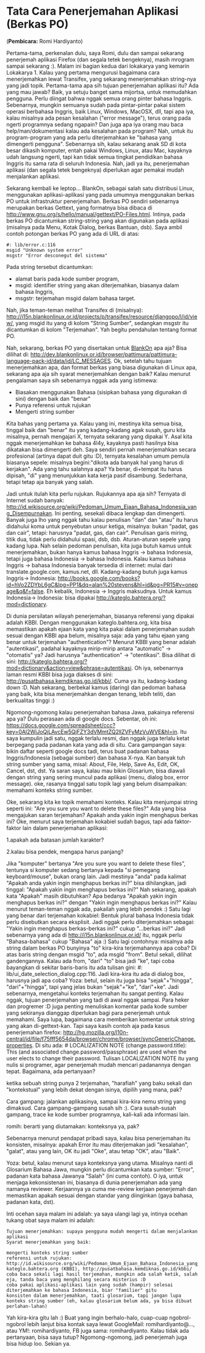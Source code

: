 # Tata Cara Penerjemahan Aplikasi (Berkas PO)

(**Pembicara:** Romi Hardiyanto)

Pertama-tama, perkenalan dulu, saya Romi, dulu dan sampai sekarang penerjemah aplikasi Firefox (dan segala tetek bengeknya), masih mrogram sampai sekarang :). Malam ini bagian kedua dari lokakarya yang kemarin ​Lokakarya 1. Kalau yang pertama mengurusi bagaimana cara menerjemahkan lewat Transifex, yang sekarang menerjemahkan string-nya yang jadi topik. Pertama-tama apa sih tujuan penerjemahan aplikasi itu? Ada yang mau jawab? Baik, ya setuju banget sama mijortsa, untuk memudahkan pengguna. Perlu diingat bahwa nggak semua orang pinter bahasa Inggris. Sebenarnya, mungkin semuanya sudah pada pintar-pintar pakai sistem operasi berbahasa Inggris, baik Linux, Windows, MacOSX, dll, tapi apa iya, kalau misalnya ada pesan kesalahan ("error message"), terus orang pada ngerti programnya sedang ngapain? Dan juga apa iya orang mau baca help/man/dokumentasi kalau ada kesalahan pada program? Nah, untuk itu program-program yang ada perlu diterjemahkan ke "bahasa yang dimengerti pengguna". Sebenarnya sih, kalau sekarang anak SD di kota besar dikasih komputer, entah pakai Windows, Linux, atau Mac, kayaknya udah langsung ngerti, tapi kan tidak semua tingkat pendidikan bahasa Inggris itu sama rata di seluruh Indonesia. Nah, jadi ya itu, penerjemahan aplikasi (dan segala tetek bengeknya) diperlukan agar pemakai mudah menjalankan aplikasi.

Sekarang kembali ke leptop... BlankOn, sebagai salah satu distribusi Linux, menggunakan aplikasi-aplikasi yang pada umumnya menggunakan berkas PO untuk infrastruktur penerjemahan. Berkas PO sendiri sebenarnya merupakan berkas Gettext, yang formatnya bisa dibaca di ​http://www.gnu.org/s/hello/manual/gettext/PO-Files.html. Intinya, pada berkas PO dicantumkan string-string yang akan digunakan pada aplikasi (misalnya pada Menu, Kotak Dialog, berkas Bantuan, dsb). Saya ambil contoh potongan berkas PO yang ada di URL di atas:
```
#: lib/error.c:116
msgid "Unknown system error"
msgstr "Error desconegut del sistema"
```

Pada string tersebut dicantumkan:

* alamat baris pada kode sumber program,
* msgid: identifier string yang akan diterjemahkan, biasanya dalam bahasa Inggris,
* msgstr: terjemahan msgid dalam bahasa target. 

Nah, jika teman-teman melihat Transifex di (misalnya): ​http://i15n.blankonlinux.or.id/projects/p/transifex/resource/djangopo/l/id/view/, yang msgid itu yang di kolom "String Sumber", sedangkan msgstr itu dicantumkan di kolom "Terjemahan". Yah begitu pendahulan tentang format PO.

Nah, sekarang, berkas PO yang disertakan untuk [BlankOn](http://dev.blankonlinux.or.id/wiki/BlankOn) apa aja? Bisa dilihat di: ​http://dev.blankonlinux.or.id/browser/pattimura/pattimura-language-pack-id/data/id/LC_MESSAGES. Ok, setelah tahu tujuan menerjemahkan apa, dan format berkas yang biasa digunakan di Linux apa, sekarang apa aja sih syarat menerjemahkan dengan baik? Kalau menurut pengalaman saya sih sebenarnya nggak ada yang istimewa:

* Biasakan menggunakan Bahasa (sisipkan bahasa yang digunakan di sini) dengan baik dan "benar"
* Punya referensi untuk rujukan
* Mengerti string sumber 

Kita bahas yang pertama ya. Kalau yang ini, mestinya kita semua bisa, tinggal baik dan "benar" itu yang kadang-kadang agak susah, guru kita misalnya, pernah mengajari X, ternyata sekarang yang dipakai Y. Asal kita nggak menerjemahkan ke bahasa 4l4y, kayaknya pasti hasilnya bisa dikatakan bisa dimengerti deh. Saya sendiri pernah menerjemahkan secara profesional (artinya dapat duit gitu :D), ternyata kesalahan umum pemula biasanya sepele: misalnya begini:"dikota ada banyak hal yang harus di kerjakan". Ada yang tahu salahnya apa? Ya benar, di+tempat itu harus dipisah, "di" yang menunjukkan kata kerja pasif disambung. Sederhana, tetapi tetap aja banyak yang salah.

Jadi untuk itulah kita perlu rujukan. Rujukannya apa aja sih? Ternyata di Internet sudah banyak: ​http://id.wikisource.org/wiki/Pedoman_Umum_Ejaan_Bahasa_Indonesia_yang_Disempurnakan. Ini penting, sesekali dibaca lengkap dan dimengerti. Banyak juga lho yang nggak tahu kalau penulisan "dan" dan "atau" itu harus didahului koma untuk penyebutan unsur ketiga, misalnya: bukan "padat, gas dan cair", tetapi: harusnya "padat, gas, dan cair". Penulisan garis miring, titik dua, tidak perlu didahului spasi, dsb, dsb. Aturan-aturan sepele yang kadang lupa. Nah selain pedoman penulisan, kita juga butuh kamus untuk menerjemahkan, bukan hanya kamus bahasa Inggris -> bahasa Indonesia, tetapi juga bahasa Indonesia -> bahasa Indonesia. Kalau kamus bahasa Inggris -> bahasa Indonesia banyak tersedia di internet: mulai dari translate.google.com, kamus.net, dll. Kadang-kadang butuh juga kamus Inggris-> Indonesia: ​http://books.google.com/books?id=hVo2ZDYbL6gC&lpg=PP1&dq=alan%20stevens&hl=id&pg=PR15#v=onepage&q&f=false. Eh kebalik, Indonesia -> Inggris maksudnya. Untuk kamus Indonesia-> Indonesia: bisa dipakai ​http://kateglo.bahtera.org/?mod=dictionary.

Di dunia persilatan wilayah penerjemahan, biasanya referensi yang dipakai adalah KBBI. Dengan menggunakan kateglo.bahtera.org, kita bisa memastikan apakah ejaan kata yang kita pakai dalam penerjemahan sudah sesuai dengan KBBI apa belum, misalnya saja: ada yang tahu ejaan yang benar untuk terjemahan "authentication"? Menurut KBBI yang benar adalah "autentikasi", padahal kayaknya mirip-mirip antara "automatic" -> "otomatis" ya? Jadi harusnya "authentication" -> "otentikasi". Bisa dilihat di sini: ​http://kateglo.bahtera.org/?mod=dictionary&action=view&phrase=autentikasi. Oh iya, sebenarnya laman resmi KBBI bisa juga diakses di sini: ​http://pusatbahasa.kemdiknas.go.id/kbbi/. Cuma ya itu, kadang-kadang down :D. Nah sekarang, berbekal kamus (daring) dan pedoman bahasa yang baik, kita bisa menerjemahkan dengan tenang, lebih teliti, dan berkualitas tinggi :)

Ngomong-ngomong kalau penerjemahan bahasa Jawa, pakainya referensi apa ya? Dulu perasaan ada di google docs. Sebentar, oh ini: ​https://docs.google.com/spreadsheet/ccc?key=0Al2WiJoQjLAvcEw5QjFZY3dVMmtZQ2llZVFyMzVuWVE&hl=in. Itu saya kumpulin jadi satu, nggak terlalu resmi, dan nggak juga terlalu ketat berpegang pada padanan kata yang ada di situ. Cara gampangan saya: bikin daftar seperti google docs tadi, terus buat padanan bahasa Inggris/Indonesia (sebagai sumber) dan bahasa X-nya. Kan banyak tuh string sumber yang sama, misal: About, File, Help, Save As, Edit, OK, Cancel, dst, dst. Ya saran saya, kalau mau bikin Glosarium, bisa diawali dengan string yang sering muncul pada aplikasi (menu, dialog box, error message). oke, rasanya tinggal satu topik lagi yang belum disampaikan: memahami konteks string sumber.

Oke, sekarang kita ke topik memahami konteks. Kalau kita menjumpai string seperti ini: "Are you sure you want to delete these files?" Ada yang bisa mengajukan saran terjemahan? <kokabiel> Apakah anda yakin ingin menghapus berkas ini? Oke, menurut saya terjemahan kokabiel sudah bagus, tapi ada faktor-faktor lain dalam penerjemahan aplikasi:

1.apakah ada batasan jumlah karakter?

2.kalau bisa pendek, mengapa harus panjang? 

Jika "komputer" bertanya "Are you sure you want to delete these files", tentunya si komputer sedang bertanya kepada "si pemegang keyboard/mouse", bukan orang lain. Jadi mestinya "anda" pada kalimat "Apakah anda yakin ingin menghapus berkas ini?" bisa dihilangkan, jadi tinggal: "Apakah yakin ingin menghapus berkas ini?" Nah sekarang, apakah kata "Apakah" masih dibutuhkan? Apa bedanya "Apakah yakin ingin menghapus berkas ini?" dengan "Yakin ingin menghapus berkas ini?" Kalau menurut teman-teman nggak ada, pakailah yang lebih pendek :) Satu lagi yang benar dari terjemahan kokabiel: Bentuk plural bahasa Indonesia tidak perlu disebutkan secara eksplisit. Jadi nggak perlu diterjemahkan sebagai: "Yakin ingin menghapus berkas-berkas ini?" cukup "...berkas ini?" Jadi sebenarnya yang ada di ​http://i15n.blankonlinux.or.id/ itu, nggak perlu "Bahasa-bahasa" cukup "Bahasa" aja :) Satu lagi contohnya: misalnya ada string dalam berkas PO bunyinya "to" kira-kira terjemahannya apa coba? Di atas baris string dengan msgid "to", ada msgid "from". Betul sekali, dilihat gandengannya. Kalau ada from, "dari" "to" bisa jadi "ke", tapi coba bayangkan di sekitar baris-baris itu ada tulisan gini: #: lib/ui_date_selection_dialog.cpp:116. Jadi kira-kira itu ada di dialog box, harusnya jadi apa coba? Yoza: betul, selain itu juga bisa "sejak"+"hingga", "dari"+"hingga", tapi yang jelas bukan "sejak"+"ke", "dari"+ke". Jadi sebenarnya, mengetahui konteks terjemahan itu sangat penting. Kalau nggak, tujuan penerjemahan yang tadi di awal nggak sampai. Para heker dan progremer :D juga penting menuliskan komentar pada kode sumber yang sekiranya dianggap diperlukan bagi para penerjemah untuk memahami. Saya lupa, bagaimana cara memberikan komentar untuk string yang akan di-gettext-kan. Tapi saya kasih contoh aja pada kasus penerjemahan firefox: ​http://hg.mozilla.org/l10n-central/id/file/f75fff5654da/browser/chrome/browser/syncGenericChange.properties. Di situ ada: # LOCALIZATION NOTE (change.password.title): This (and associated change.password/passphrase) are used when the user elects to change their password. Tulisan LOCALIZATION NOTE itu yang nulis si programer, agar penerjemah mudah mencari padanannya dengan tepat. Bagaimana, ada pertanyaan?

**<Yoza>** ketika sebuah string punya 2 terjemahan, "harafiah" yang baku sekali dan "kontekstual" yang lebih dekat dengan isinya, dipilih yang mana, pak?

Cara gampang: jalankan aplikasinya, sampai kira-kira nemu string yang dimaksud. Cara gampang-gampang susah sih :). Cara susah-susah gampang, trace ke kode sumber programnya, kali-kali ada informasi lain.

**<Yoza>** romih: berarti yang diutamakan: konteksnya ya, pak?

Sebenarnya menurut pendapat pribadi saya, kalau bisa penerjemahan itu konsisten, misalnya: apakah Error itu mau diterjemakan jadi "kesalahan", "galat", atau yang lain, OK itu jadi "Oke", atau tetap "OK", atau "Baik".

Yoza: betul, kalau menurut saya konteksnya yang utama. Misalnya nanti di Glosarium Bahasa Jawa, mungkin perlu dicantumkan kata sumber: "Error", padanan kata bahasa Jawanya "Salah" (ini cuma contoh). O iya, untuk menjaga kekonsistenan ini, biasanya di dunia penerjemahan ada yang namanya reviewer. Kerjaannya ya cuma me-review kerjaan penerjemah dan memastikan apakah sesuai dengan standar yang diinginkan (gaya bahasa, padanan kata, dst).

Inti ocehan saya malam ini adalah: ya saya ulangi lagi ya, intinya ocehan tukang obat saya malam ini adalah:

    Tujuan menerjemahkan: supaya pengguna mudah mengerti dalam menjalankan aplikasi
    Syarat menerjemahkan yang baik: 

    mengerti konteks string sumber
    referensi untuk rujukan: ​http://id.wikisource.org/wiki/Pedoman_Umum_Ejaan_Bahasa_Indonesia_yang_Disempurnakan, kateglo.bahtera.org (KBBI), ​http://pusatbahasa.kemdiknas.go.id/kbbi/
    coba baca sekali lagi hasil terjemahan, mungkin ada salah ketik, salah eja, tanda baca yang menghilang secara misterius :D
    coba pakai aplikasi-aplikasi lain yang sudah (hampir) selesai diterjemahkan ke bahasa Indonesia, biar "familier" gitu
    konsisten dalam menerjemahkan, taati glosarium, tapi jangan lupa konteks string sumber (eh, kalau glosarium belum ada, ya bisa dibuat perlahan-lahan) 

Yah kira-kira gitu lah :) Buat yang ingin berhalo-halo, cuap-cuap ngobrol-ngobrol lebih lanjut bisa kontak saya lewat GoogleMail: romihardiyanto@…, atau YM!: romihardiyanto, FB juga sama: romihardiyanto. Kalau tidak ada pertanyaan, bisa saya tutup? Ngomong-ngomong, jadi penerjemah juga bisa hidup loo. Sekian ya.
